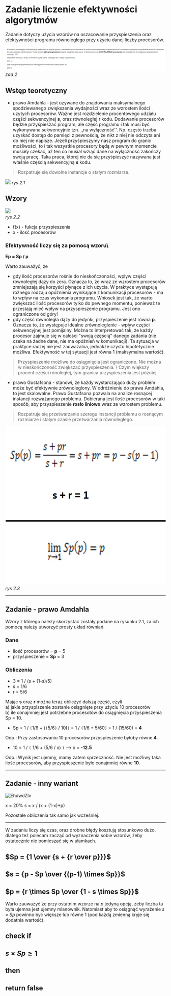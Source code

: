 # Zadanie liczenie efektywności algorytmów

Zadanie dotyczy użycia wzorów na oszacowanie przyspieszenia oraz efektywności programu równoległego przy użyciu danej liczby procesorów.

![](./img_zad/zad2/zad2.1.png)\
*zad 2*

## Wstęp teoretyczny
* prawo Amdahla - jest używane do znajdowania maksymalnego spodziewanego zwiększenia wydajności wraz ze wzrostem ilości uzytych procesorów. Ważne jest rozdzielenie procentowego udziału części sekwencyjnej **s**, oraz równoległej **r** kodu. Dodawanie procesorów będzie przyśpieszać program, ale część programu i tak musi być wykonywana sekwencyjnie tzn. ,,na wyłączność''. Np. często trzeba uzyskać dostęp do pamięci z pewnością, że nikt z niej nie odczyta ani do niej nie napisze. Jeżeli przyśpieszymy nasz program do granic możliwości, to i tak wszystkie procesory będą w pewnym momencie musiały czekać, aż ten co musiał wziąć dane na wyłączność zakończy swoją pracę. Taka praca, której nie da się przyśpieszyć nazywana jest właśnie częścią sekwencyjną **s** kodu.

> Rozpatruje się dowolne instancje o stałym rozmiarze.

![](./img_zad/zad2/zad2_wykres.png)
*rys 2.1*

## Wzory
![](./img_zad/zad2/zad2_wzor.png)\
*rys 2.2*

* f(x) - fukcja przyspieszenia
* x - ilość procesorów

### Efektywność liczy się za pomocą wzoru\
**Ep = Sp / p**

Warto zauważyć, że 
* gdy ilość procesorów rośnie do nieskończoności, wpływ części równoległej dąży do zera. Oznacza to, że wraz ze wzrostem procesorów zmniejszają się korzyści płynące z ich użycia. W praktyce występują różnego rodzaju opóźnienia wynikające z komunikacji procesorów - ma to wpływ na czas wykonania programu. Wniosek jest tak, że warto zwiększać ilość procesorów tylko do pewnego momentu, ponieważ te przestają mieć wpływ na przyspieszenie programu. Jest ono ograniczone od góry!
* gdy część równoległa dąży do jedynki, przyspieszenie jest równa **p**. Oznacza to, że występuje idealne zrównoleglenie - wpływ części sekwencyjnej jest pomijalny. Można to interpretować tak, że każdy procesor zajmuje się w całości "swoją częścią" danego zadania (nie czeka na żadne dane, nie ma opóźnień w komunikacji). Ta sytuacja w praktyce raczej nie jest zauważalna, jednakże czysto hipotetycznie możliwa. Efektywność w tej sytuacji jest równa 1 (maksymalna wartość).

> Przyspieszenie możliwe do osiągnięcia jest ograniczone. Nie można w nieskończoność zwiększać przyspieszenia. \ 
Czym większy procent części rónoległej, tym granica przyspieszenia jest później.

* prawo Gustafsona - stanowi, że każdy wystarczająco duży problem może być efektywnie zrównoleglony. W odróżnieniu do prawa Amdahla, to jest skalowalne. Prawo Gustafsona pozwala na analize rosnącej instancji rozważanego problemu. Dobierana jest ilość procesorów w taki sposób, aby przyspieszenie **rosło liniowo** wraz ze wzrostem problemu. 

> Rozpatruje się przetwarzanie szeregu instancji problemu o rosnącym rozmiarze i stałym czasie przetwarzania równoległego.

![](./img_zad/zad2/zad2_wzorGustaw.png)\
*rys 2.3*

---

## Zadanie - prawo Amdahla
Wzory z którego należy skorzystać zostały podane na rysunku 2.1, za ich pomocą należy utworzyć prosty układ równiań.

### Dane
* ilość procesorów = **p** = 5 
* przyśpieszenie = **Sp** = 3

### Obliczenia
* 3 = 1 / (s + (1-s)/5)
* s = 1/6
* r = 5/6

Mając **s** oraz **r** można teraz obliczyć dalszą część, czyli \
a) jakie przyspiszenie zostanie osiągnięte przy użyciu 10 procesorów \
b) ile conajmniej jest potrzebne procesotów do osiągnięcia przyspieszenia Sp = 10.

* Sp = 1 / `(`1/6 + (`(`5/6`)` / 10)`)` = 1 / `(`1/6 + 5/60`)` = 1 / (15/60) = **4**

Odp.: Przy zastosowaniu 10 procesorów przyspieszenie byłoby równe **4**.

* 10 = 1 / `(` 1/6 + (5/6 / x) `)` --> x = **-12.5**

Odp.: Wynik jest ujemny, mamy zatem sprzeczność. Nie jest możliwy taka ilość procesorów, aby przyspieszenie było conajmniej równe **10**.

---
## Zadanie - inny wariant

![EhdwdZlv](./img_zad/zad2/zad2.2.png)

x = 20%
s = x / (x + (1-x)*p)

Pozostałe obliczenia tak samo jak wcześniej.

---

W zadaniu liczy się czas, oraz drobne błędy kosztują stosunkowo dużo, dlatego też polecam zacząć od wyznaczenia sobie wzorów, żeby ostatecznie nie pomieszać się w ułamkach.

## $Sp = {1 \over {s + {r \over p}}}$
## $s = {p - Sp \over {(p-1) \times Sp}}$
## $p = {r \times Sp \over {1 - s \times Sp}}$

Warto zauważyć że przy ostatnim wzorze na $p$ jedyną opcją, żeby liczba ta była ujemna jest ujemny mianownik. Natomiast aby to osiągnąć wyrażenie *$s \times Sp$* powinno być większe lub równe 1 (pod każdą zmienną kryje się dodatnia wartość).

## check if
## $s \times Sp \ge 1$
## then
## return false